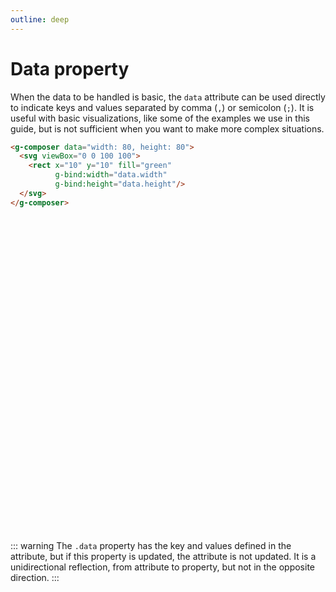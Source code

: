 ```yaml
---
outline: deep
---
```


# Data property

When the data to be handled is basic, the `data` attribute can be used directly to indicate keys and
values separated by comma (`,`) or semicolon (`;`). It is useful with basic visualizations, like
some of the examples we use in this guide, but is not sufficient when you want to make more complex
situations.

```html {1}
<g-composer data="width: 80, height: 80">
  <svg viewBox="0 0 100 100">
    <rect x="10" y="10" fill="green"
          g-bind:width="data.width"
          g-bind:height="data.height"/>
  </svg>
</g-composer>
```

<g-composer data="width: 80, height: 80">
  <svg viewBox="0 0 100 100">
    <rect x="0" y="0" fill="green"
          g-bind:width="data.width" 
          g-bind:height="data.height"/>
  </svg>
</g-composer>

::: warning The `.data` property has the key and values defined in the attribute, but if this
property is updated, the attribute is not updated. It is a unidirectional reflection, from attribute
to property, but not in the opposite direction.
:::
